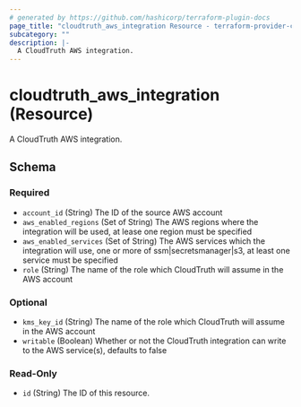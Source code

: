 ```yaml
---
# generated by https://github.com/hashicorp/terraform-plugin-docs
page_title: "cloudtruth_aws_integration Resource - terraform-provider-cloudtruth"
subcategory: ""
description: |-
  A CloudTruth AWS integration.
---
```


# cloudtruth_aws_integration (Resource)

A CloudTruth AWS integration.



<!-- schema generated by tfplugindocs -->
## Schema

### Required

- `account_id` (String) The ID of the source AWS account
- `aws_enabled_regions` (Set of String) The AWS regions where the integration will be used, at lease one region must be specified
- `aws_enabled_services` (Set of String) The AWS services which the integration will use, one or more of ssm|secretsmanager|s3, 
at least one service must be specified
- `role` (String) The name of the role which CloudTruth will assume in the AWS account

### Optional

- `kms_key_id` (String) The name of the role which CloudTruth will assume in the AWS account
- `writable` (Boolean) Whether or not the CloudTruth integration can write to the AWS service(s), defaults to false

### Read-Only

- `id` (String) The ID of this resource.
